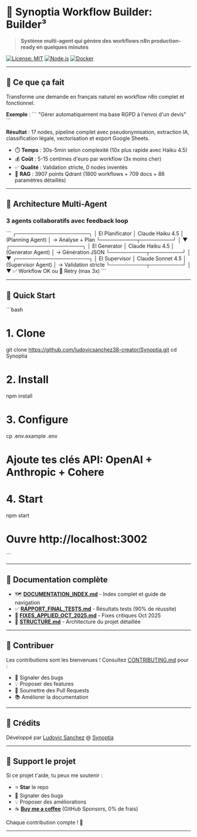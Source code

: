 # 🤖 Synoptia Workflow Builder: Builder³

> **Système multi-agent qui génère des workflows n8n production-ready en quelques minutes**

[![License: MIT](https://img.shields.io/badge/License-MIT-blue.svg)](LICENSE)
[![Node.js](https://img.shields.io/badge/node-%3E%3D18.0.0-brightgreen.svg)](https://nodejs.org/)
[![Docker](https://img.shields.io/badge/docker-%3E%3D20.10-blue.svg)](https://www.docker.com/)

---

## 🎯 Ce que ça fait

Transforme une demande en français naturel en workflow n8n complet et fonctionnel.

**Exemple** :
\`\`\`
"Gérer automatiquement ma base RGPD à l'envoi d'un devis"
\`\`\`

**Résultat** : 17 nodes, pipeline complet avec pseudonymisation, extraction IA, classification légale, vectorisation et export Google Sheets.

- ⏱️ **Temps** : 30s-5min selon complexité (10x plus rapide avec Haiku 4.5)
- 💰 **Coût** : 5-15 centimes d'euro par workflow (3x moins cher)
- ✅ **Qualité** : Validation stricte, 0 nodes inventés
- 🧠 **RAG** : 3907 points Qdrant (1800 workflows + 709 docs + 88 paramètres détaillés)

---

## 🧠 Architecture Multi-Agent

### **3 agents collaboratifs avec feedback loop**

\`\`\`
┌────────────────────┐
│  El Planificator   │  Claude Haiku 4.5
│  (Planning Agent)  │  → Analyse + Plan
└──────────┬─────────┘
           │
           ▼
┌────────────────────┐
│   El Generator     │  Claude Haiku 4.5
│ (Generator Agent)  │  → Génération JSON
└──────────┬─────────┘
           │
           ▼
┌────────────────────┐
│  El Supervisor     │  Claude Sonnet 4.5
│ (Supervisor Agent) │  → Validation stricte
└──────────┬─────────┘
           │
           ▼
      ✅ Workflow OK
      ou
      🔄 Retry (max 3x)
\`\`\`

---

## 🚀 Quick Start

\`\`\`bash
# 1. Clone
git clone https://github.com/ludovicsanchez38-creator/Synoptia.git
cd Synoptia

# 2. Install
npm install

# 3. Configure
cp .env.example .env
# Ajoute tes clés API: OpenAI + Anthropic + Cohere

# 4. Start
npm start
# Ouvre http://localhost:3002
\`\`\`

---

## 📖 Documentation complète

- 🗺️ **[DOCUMENTATION_INDEX.md](DOCUMENTATION_INDEX.md)** - Index complet et guide de navigation
- ✅ **[RAPPORT_FINAL_TESTS.md](RAPPORT_FINAL_TESTS.md)** - Résultats tests (90% de réussite)
- 🔧 **[FIXES_APPLIED_OCT_2025.md](FIXES_APPLIED_OCT_2025.md)** - Fixes critiques Oct 2025
- 📁 **[STRUCTURE.md](STRUCTURE.md)** - Architecture du projet détaillée

---

## 🤝 Contribuer

Les contributions sont les bienvenues ! Consultez [CONTRIBUTING.md](CONTRIBUTING.md) pour :
- 🐛 Signaler des bugs
- 💡 Proposer des features
- 🔧 Soumettre des Pull Requests
- 📚 Améliorer la documentation

---

## 🙏 Crédits

Développé par [Ludovic Sanchez](https://github.com/ludovicsanchez38-creator) @ [Synoptia](https://synoptia.fr)

---

## 💖 Support le projet

Si ce projet t'aide, tu peux me soutenir :

- ⭐ **Star** le repo
- 🐛 Signaler des bugs
- 💡 Proposer des améliorations
- ☕ **[Buy me a coffee](https://github.com/sponsors/ludovicsanchez38-creator)** (GitHub Sponsors, 0% de frais)

Chaque contribution compte ! 🙏

---
